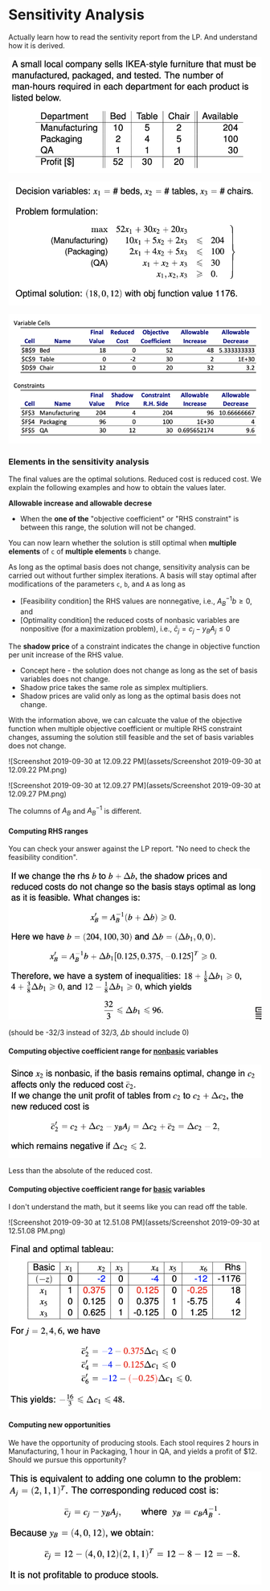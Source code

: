 # Sensitivity Analysis

Actually learn how to read the sentivity report from the LP. And understand how it is derived.



![image-20190930114154076](assets/image-20190930114154076.png)


![image-20190930114201967](assets/image-20190930114201967.png)


![image-20190930114211815](assets/image-20190930114211815.png)


### Elements in the sensitivity analysis

The final values are the optimal solutions. Reduced cost is reduced cost. We explain the following examples and how to obtain the values later.



**Allowable increase and allowable decrese**

- When the **one of the** "objective coefficient" or "RHS constraint" is between this range, the solution will not be changed.

You can now learn whether the solution is still optimal when **multiple elements** of `c` of **multiple elements** `b` change.

As long as the optimal basis does not change, sensitivity analysis can be carried out without further simplex iterations. A basis will stay optimal after modifications of the parameters `c`, `b`, and `A` as long as

- [Feasibility condition] the RHS values are nonnegative, i.e., $A_B^{-1} b \geq 0$, and
- [Optimality condition] the reduced costs of nonbasic variables are nonpositive (for a maximization problem), i.e., $\bar{c}_j = c_j - y_B A_j \leq 0$ 



The **shadow price** of a constraint indicates the change in objective function per unit increase of the RHS value. 
- Concept here - the solution does not change as long as the set of basis variables does not change.
- Shadow price takes the same role as simplex multipliers.
- Shadow prices are valid only as long as the optimal basis does not change.

With the information above, we can calcuate the value of the objective function when multiple objective coefficient or multiple RHS constraint changes, assuming the solution still feasible and the set of basis variables does not change.

![Screenshot 2019-09-30 at 12.09.22 PM](assets/Screenshot 2019-09-30 at 12.09.22 PM.png)



![Screenshot 2019-09-30 at 12.09.27 PM](assets/Screenshot 2019-09-30 at 12.09.27 PM.png)

The columns of $A_B$ and $A_B^{-1}$ is different.



#### Computing RHS ranges

You can check your answer against the LP report. "No need to check the feasibility condition".

![image-20190930121405609](assets/image-20190930121405609.png)

(should be -32/3 instead of 32/3, $\Delta b$ should include 0)



#### Computing objective coefficient range for <u>nonbasic</u> variables

![image-20190930123631300](assets/image-20190930123631300.png)

Less than the absolute of the reduced cost. 



#### Computing objective coefficient range for <u>basic</u> variables

I don't understand the math, but it seems like you can read off the table.

![Screenshot 2019-09-30 at 12.51.08 PM](assets/Screenshot 2019-09-30 at 12.51.08 PM.png)



![image-20190930125119854](assets/image-20190930125119854.png)








#### Computing new opportunities

We have the opportunity of producing stools. Each stool requires 2 hours in Manufacturing, 1 hour in Packaging, 1 hour in QA, and yields a profit of $12. Should we pursue this opportunity?

![image-20190930125243339](assets/image-20190930125243339.png)